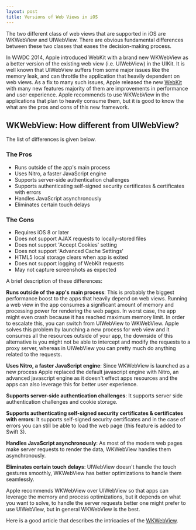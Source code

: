 ```yaml
---
layout: post
title: Versions of Web Views in iOS
---
```


The two different class of web views that are supported in iOS are WKWebView and UIWebView. There are obvious fundamental differences between these two classes that eases the decision-making process. 

In WWDC 2014, Apple introduced WebKit with a brand new WKWebView as a better version of the existing web view (i.e. UIWebView) in the UIKit. It is well known that UIWebView suffers from some major issues like the memory leak, and can throttle the application that heavily dependent on web views. As a fix to many such issues, Apple released the new [WebKit](https://developer.apple.com/documentation/webkit) with many new features majority of them are improvements in performance and user experience. Apple recommends to use WKWebView in the applications that plan to heavily consume them, but it is good to know the what are the pros and cons of this new framework. 

## WKWebView: How different from UIWebView?

The list of differences is given below.

### The Pros
* Runs outside of the app's main process
* Uses Nitro, a faster JavaScript engine
* Supports server-side authentication challenges
* Supports authenticating self-signed security certificates & certificates with errors
* Handles JavaScript asynchronously
* Eliminates certain touch delays

### The Cons
* Requires iOS 8 or later
* Does not support AJAX requests to locally-stored files
* Does not support 'Accept Cookies' setting
* Does not support 'Advanced Cache Settings'
* HTML5 local storage clears when app is exited
* Does not support logging of WebKit requests
* May not capture screenshots as expected

A brief description of these differences:

**Runs outside of the app's main process**: This is probably the biggest performance boost to the apps that heavily depend on web views. Running a web view in the app consumes a significant amount of memory and processing power for rendering the web pages. In worst case, the app might even crash because it has reached maximum memory limit. In order to escalate this, you can switch from UIWebView to WKWebView. Apple solves this problem by launching a new process for web view and it consumes all the resources outside of your app, the downside of this alternative is you might not be able to intercept and modify the requests to a proxy server, whereas in UIWebView you can pretty much do anything related to the requests.   

**Uses Nitro, a faster JavaScript engine**: Since WKWebView is launched as a new process Apple replaced the default javascript engine with Nitro, an advanced javascript engine as it doesn't effect apps resources and the apps can also leverage this for better user experience.

**Supports server-side authentication challenges**: It supports server side authentication challenges and cookie storage.

**Supports authenticating self-signed security certificates & certificates with errors**: It supports self-signed security certificates and in the case of errors you can still be able to load the web page (this feature is added to Swift 3).

**Handles JavaScript asynchronously**: As most of the modern web pages make server requests to render the data, WKWebView handles them asynchronously.

**Eliminates certain touch delays**: UIWebView doesn't handle the touch gestures smoothly, WKWebView has better optimizations to handle them seamlessly.

Apple recommends WKWebView over UIWebView so that apps can leverage the memory and process optimizations, but it depends on what you want to solve, to handle the server requests better one might prefer to use UIWebView, but in general WKWebView is the best.

Here is a good article that describes the intricacies of the [WKWebView](https://github.com/ShingoFukuyama/WKWebViewTips).




